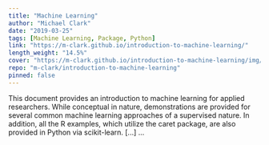 ```yaml
---
title: "Machine Learning"
author: "Michael Clark"
date: "2019-03-25"
tags: [Machine Learning, Package, Python]
link: "https://m-clark.github.io/introduction-to-machine-learning/"
length_weight: "14.5%"
cover: "https://m-clark.github.io/introduction-to-machine-learning/img/nineteeneightyR.png"
repo: "m-clark/introduction-to-machine-learning"
pinned: false
---
```


This document provides an introduction to machine learning for applied researchers. While conceptual in nature, demonstrations are provided for several common machine learning approaches of a supervised nature. In addition, all the R examples, which utilize the caret package, are also provided in Python via scikit-learn. [...]  ...
